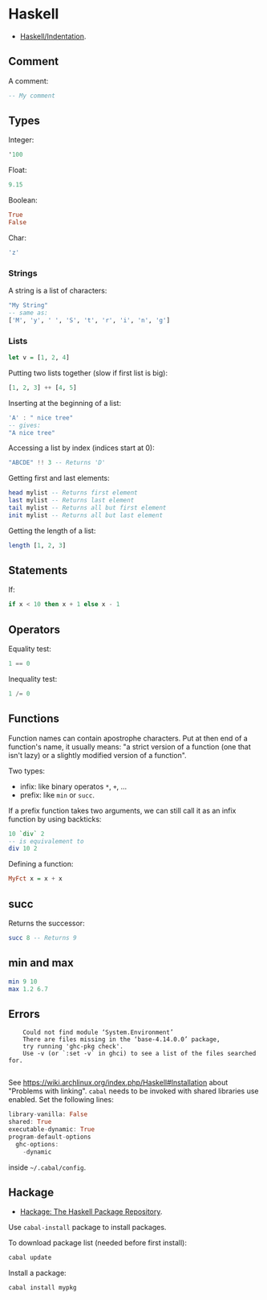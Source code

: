<!-- vimvars: b:markdown_embedded_syntax={'haskell':''} -->
# Haskell

 * [Haskell/Indentation](https://en.wikibooks.org/wiki/Haskell/Indentation).

## Comment

A comment:
```haskell
-- My comment
```

## Types

Integer:
```haskell
'100
```

Float:
```haskell
9.15
```

Boolean:
```haskell
True
False
```

Char:
```haskell
'z'
```

### Strings

A string is a list of characters:
```haskell
"My String"
-- same as:
['M', 'y', ' ', 'S', 't', 'r', 'i', 'n', 'g']
```

### Lists

```haskell
let v = [1, 2, 4]
```

Putting two lists together (slow if first list is big):
```haskell
[1, 2, 3] ++ [4, 5]
```

Inserting at the beginning of a list:
```haskell
'A' : " nice tree"
-- gives:
"A nice tree"
```

Accessing a list by index (indices start at 0):
```haskell
"ABCDE" !! 3 -- Returns 'D'
```

Getting first and last elements:
```haskell
head mylist -- Returns first element
last mylist -- Returns last element
tail mylist -- Returns all but first element
init mylist -- Returns all but last element
```

Getting the length of a list:
```haskell
length [1, 2, 3]
```

## Statements

If:
```haskell
if x < 10 then x + 1 else x - 1
```

## Operators

Equality test:
```haskell
1 == 0
```

Inequality test:
```haskell
1 /= 0
```

## Functions

Function names can contain apostrophe characters. Put at then end of a function's name, it usually means: "a strict version of a function (one that isn't lazy) or a slightly modified version of a function".

Two types:
 * infix: like binary operatos `*`, `+`, ...
 * prefix: like `min` or `succ`.

If a prefix function takes two arguments, we can still call it as an infix function by using backticks:
```haskell
10 `div` 2
-- is equivalement to
div 10 2
```

Defining a function:
```haskell
MyFct x = x + x
```

## succ

Returns the successor:
```haskell
succ 8 -- Returns 9
```

## min and max

```haskell
min 9 10
max 1.2 6.7
```

## Errors

```
    Could not find module ‘System.Environment’
    There are files missing in the ‘base-4.14.0.0’ package,
    try running 'ghc-pkg check'.
    Use -v (or `:set -v` in ghci) to see a list of the files searched for.
 
```
See <https://wiki.archlinux.org/index.php/Haskell#Installation> about "Problems with linking". `cabal` needs to be invoked with shared libraries use enabled.
Set the following lines:
```haskell
library-vanilla: False
shared: True
executable-dynamic: True
program-default-options
  ghc-options:
    -dynamic
```
inside `~/.cabal/config`.

## Hackage

 * [Hackage: The Haskell Package Repository](https://hackage.haskell.org/).

Use `cabal-install` package to install packages.

To download package list (needed before first install):
```sh
cabal update
```

Install a package:
```sh
cabal install mypkg
```
